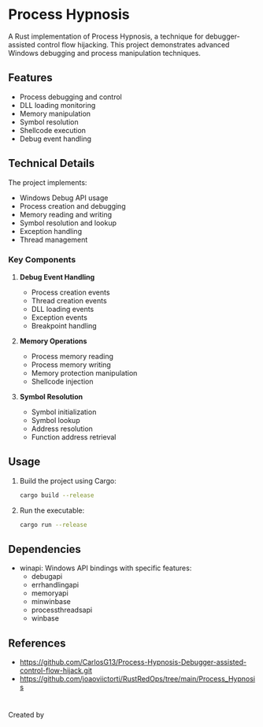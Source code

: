 # Process Hypnosis

A Rust implementation of Process Hypnosis, a technique for debugger-assisted control flow hijacking. This project demonstrates advanced Windows debugging and process manipulation techniques.

## Features

- Process debugging and control
- DLL loading monitoring
- Memory manipulation
- Symbol resolution
- Shellcode execution
- Debug event handling

## Technical Details

The project implements:
- Windows Debug API usage
- Process creation and debugging
- Memory reading and writing
- Symbol resolution and lookup
- Exception handling
- Thread management

### Key Components

1. **Debug Event Handling**
   - Process creation events
   - Thread creation events
   - DLL loading events
   - Exception events
   - Breakpoint handling

2. **Memory Operations**
   - Process memory reading
   - Process memory writing
   - Memory protection manipulation
   - Shellcode injection

3. **Symbol Resolution**
   - Symbol initialization
   - Symbol lookup
   - Address resolution
   - Function address retrieval

## Usage

1. Build the project using Cargo:
   ```bash
   cargo build --release
   ```

2. Run the executable:
   ```bash
   cargo run --release
   ```

## Dependencies

- winapi: Windows API bindings with specific features:
  - debugapi
  - errhandlingapi
  - memoryapi
  - minwinbase
  - processthreadsapi
  - winbase

## References

- https://github.com/CarlosG13/Process-Hypnosis-Debugger-assisted-control-flow-hijack.git
- https://github.com/joaoviictorti/RustRedOps/tree/main/Process_Hypnosis

#

Created by

